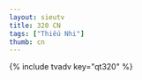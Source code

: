 ```yaml
--- 
layout: sieutv
title: 320 CN
tags: ["Thiếu Nhi"]
thumb: cn
---
```

{% include tvadv key="qt320" %} 
